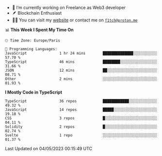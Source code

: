 - 🔭 I’m currently working on Freelance as Web3 developer
- 🪶 Blockchain Enthusiast
- 👨‍💻 You can visit my [website](https://f1tch.xyz) or contact me on [`f1tch@proton.me`](mailto:f1tch@proton.me)

<!--START_SECTION:waka-->
📊 **This Week I Spent My Time On** 

```text
🕑︎ Time Zone: Europe/Paris

💬 Programming Languages: 
JavaScript               1 hr 24 mins        ██████████████░░░░░░░░░░░   57.70 % 
TypeScript               46 mins             ████████░░░░░░░░░░░░░░░░░   31.66 % 
JSON                     12 mins             ██░░░░░░░░░░░░░░░░░░░░░░░   08.71 % 
Other                    2 mins              ░░░░░░░░░░░░░░░░░░░░░░░░░   01.93 % 
```

**I Mostly Code in TypeScript** 

```text
TypeScript               36 repos            ████████████░░░░░░░░░░░░░   49.32 % 
JavaScript               14 repos            █████░░░░░░░░░░░░░░░░░░░░   19.18 % 
CSS                      3 repos             █░░░░░░░░░░░░░░░░░░░░░░░░   04.11 % 
Solidity                 2 repos             █░░░░░░░░░░░░░░░░░░░░░░░░   02.74 % 
Svelte                   1 repo              ░░░░░░░░░░░░░░░░░░░░░░░░░   01.37 % 
```




 Last Updated on 04/05/2023 00:15:49 UTC
<!--END_SECTION:waka-->
